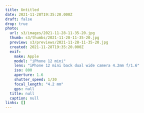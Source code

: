 ```yaml
---
title: Untitled
date: 2021-11-28T19:35:20.000Z
draft: false
drop: true
photo:
  url: s3/images/2021-11-28-11-35-20.jpg
  thumb: s3/thumbs/2021-11-28-11-35-20.jpg
  preview: s3/previews/2021-11-28-11-35-20.jpg
  created: 2021-11-28T19:35:20.000Z
  exif:
    make: Apple
    model: "iPhone 12 mini"
    lens: "iPhone 12 mini back dual wide camera 4.2mm f/1.6"
    iso: 800
    aperture: 1.6
    shutter_speed: 1/30
    focal_length: "4.2 mm"
    gps: null
  title: null
  caption: null
links: []
---
```

